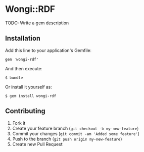 # Wongi::RDF

TODO: Write a gem description

## Installation

Add this line to your application's Gemfile:

    gem 'wongi-rdf'

And then execute:

    $ bundle

Or install it yourself as:

    $ gem install wongi-rdf

## Contributing

1. Fork it
2. Create your feature branch (`git checkout -b my-new-feature`)
3. Commit your changes (`git commit -am 'Added some feature'`)
4. Push to the branch (`git push origin my-new-feature`)
5. Create new Pull Request
